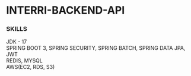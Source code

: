 # INTERRI-BACKEND-API

### SKILLS
JDK - 17   
SPRING BOOT 3, SPRING SECURITY, SPRING BATCH, SPRING DATA JPA, JWT   
REDIS, MYSQL   
AWS(EC2, RDS, S3)
